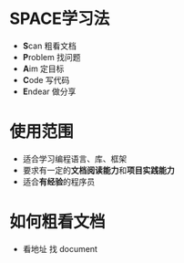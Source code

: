 # SPACE学习法
- **S**can 粗看文档
- **P**roblem 找问题
- **A**im 定目标
- **C**ode 写代码
- **E**ndear 做分享
# 使用范围
- 适合学习编程语言、库、框架
- 要求有一定的**文档阅读能力**和**项目实践能力**
- 适合**有经验**的程序员
# 如何粗看文档
- 看地址 找 document
